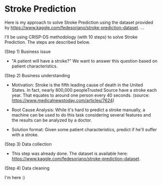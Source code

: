 # Stroke Prediction

Here is my approach to solve Stroke Prediction using the dataset provided by https://www.kaggle.com/fedesoriano/stroke-prediction-dataset.
...

I'll be using CRISP-DS methodology (with 10 steps) to solve Stroke Prediction. The steps are described below.

(Step 1) Business issue
  
  * "A patient will have a stroke?"
    We want to answer this question based on patient characteristics.
  
  
(Step 2) Business understanding

  * Motivation: Stroke is the fifth leading cause of death in the United States. In fact, nearly 800,000 peopleTrusted Source have a stroke each year. That equates to around one person every 40 seconds. (source: https://www.medicalnewstoday.com/articles/7624)
  
  * Root Cause Analysis: While it's hard to predict a stroke manually, a machine can be used to do this task considering several features and the results can be analyzed by a doctor.
  
  * Solution format: Given some patient characteristics, predict if he'll suffer with a stroke.
  
  
(Step 3) Data collection
  
  * This step was already done. The dataset is available here: https://www.kaggle.com/fedesoriano/stroke-prediction-dataset.
    
    
(Step 4) Data cleaning

  I'm here :)
